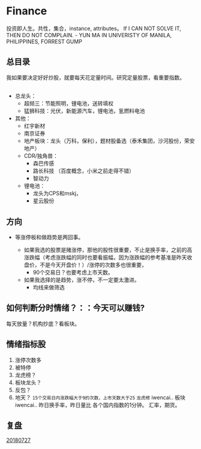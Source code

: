 # Finance

投资即人生。共性，集合，instance, attributes。
If I CAN NOT SOLVE IT, THEN DO NOT COMPLAIN. - YUN MA IN UNIVERISTY OF MANILA, PHILIPPINES, FORREST GUMP

## 总目录

我如果要决定好好炒股，就要每天花定量时间。研究定量股票，看重要指数。

## 

- 总龙头：
  - 超频三：节能照明，锂电池，送转填权
  - 猛狮科技：光伏，新能源汽车，锂电池，氢燃料电池
- 其他：
  - 红宇新材
  - 南京证券
  - 地产板块：龙头（万科，保利），题材股备选（泰禾集团，沙河股份，荣安地产）
  - CDR/独角兽：
    - 森巴传感
    - 路长科技 （百度概念，小米之前走得不错）
    - 智动力
  - 锂电池：
    - 龙头为CPS和mskj，
    - 星云股份
    
## 方向

- 等涨停板和做趋势是两回事。

  - 如果我选的股票是赌涨停，那他的股性很重要，不止是换手率，之前的高涨跌幅（考虑涨跌幅的同时也要看振幅，因为涨跌幅的参考基准是昨天收盘价，不是今天开盘价！）/涨停的次数多也很重要，
    - 90个交易日？也要考虑上市天数。
  - 如果我选择的是趋势，涨不停，不一定要太激进。
    - 均线来做筛选

## 如何判断分时情绪？：：今天可以赚钱?
每天放量？机构抄底？看板块。

## 情绪指标股
1. 涨停次数多
2. 被特停
3. 龙虎榜？
4. 板块龙头？
5. 反包？
6. 地天？
`15个交易日内涨跌幅大于9的次数，上市天数大于25`
`龙虎榜`
iwencai.. 板块
iwencai.. 昨日换手率，昨日量比
各个国内指数的1分钟。
汇率，期货。

## 复盘

[20180727](/againandagain/20180727.md)
